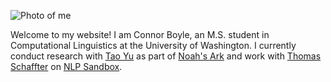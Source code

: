 ![Photo of me](https://user-images.githubusercontent.com/6520892/144486106-c105a9e1-c48f-4a87-9962-8ca4c1c8e9a2.jpeg)

Welcome to my website! I am Connor Boyle, an M.S. student in Computational Linguistics at the University of Washington. I currently conduct research with [Tao Yu](https://taoyds.github.io/) as part of [Noah's Ark](https://noahs-ark.github.io/) and work with [Thomas Schaffter](https://cd2h.org/index.php/node/124) on [NLP Sandbox](https://nlpsandbox.io/).
